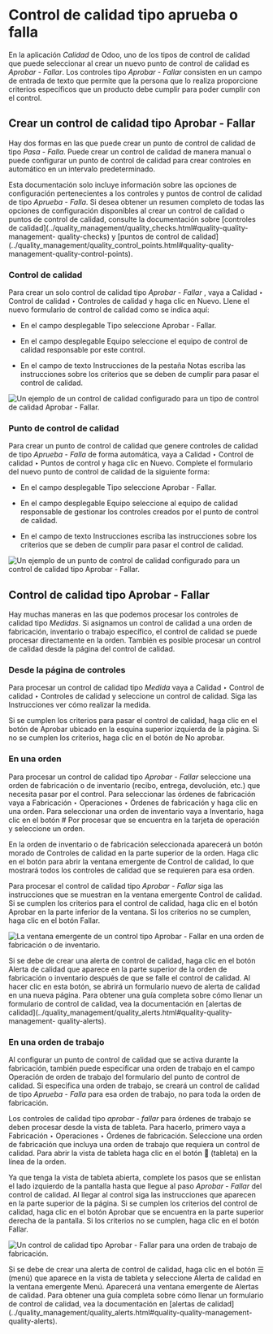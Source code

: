 # Control de calidad tipo aprueba o falla

En la aplicación _Calidad_ de Odoo, uno de los tipos de control de calidad que
puede seleccionar al crear un nuevo punto de control de calidad es _Aprobar -
Fallar_. Los controles tipo _Aprobar - Fallar_ consisten en un campo de
entrada de texto que permite que la persona que lo realiza proporcione
criterios específicos que un producto debe cumplir para poder cumplir con el
control.

## Crear un control de calidad tipo Aprobar - Fallar

Hay dos formas en las que puede crear un punto de control de calidad de tipo
_Pasa - Falla_. Puede crear un control de calidad de manera manual o puede
configurar un punto de control de calidad para crear controles en automático
en un intervalo predeterminado.

Esta documentación solo incluye información sobre las opciones de
configuración pertenecientes a los controles y puntos de control de calidad de
tipo _Aprueba - Falla_. Si desea obtener un resumen completo de todas las
opciones de configuración disponibles al crear un control de calidad o puntos
de control de calidad, consulte la documentación sobre [controles de
calidad](../quality_management/quality_checks.html#quality-quality-management-
quality-checks) y [puntos de control de
calidad](../quality_management/quality_control_points.html#quality-quality-
management-quality-control-points).

### Control de calidad

Para crear un solo control de calidad tipo _Aprobar - Fallar_ , vaya a Calidad
‣ Control de calidad ‣ Controles de calidad y haga clic en Nuevo. Llene el
nuevo formulario de control de calidad como se indica aquí:

  * En el campo desplegable Tipo seleccione Aprobar - Fallar.

  * En el campo desplegable Equipo seleccione el equipo de control de calidad responsable por este control.

  * En el campo de texto Instrucciones de la pestaña Notas escriba las instrucciones sobre los criterios que se deben de cumplir para pasar el control de calidad.

![Un ejemplo de un control de calidad configurado para un tipo de control de
calidad Aprobar - Fallar.](../../../../_images/quality-check-form.png)

### Punto de control de calidad

Para crear un punto de control de calidad que genere controles de calidad de
tipo _Aprueba - Falla_ de forma automática, vaya a Calidad ‣ Control de
calidad ‣ Puntos de control y haga clic en Nuevo. Complete el formulario del
nuevo punto de control de calidad de la siguiente forma:

  * En el campo desplegable Tipo seleccione Aprobar - Fallar.

  * En el campo desplegable Equipo seleccione al equipo de calidad responsable de gestionar los controles creados por el punto de control de calidad.

  * En el campo de texto Instrucciones escriba las instrucciones sobre los criterios que se deben de cumplir para pasar el control de calidad.

![Un ejemplo de un punto de control de calidad configurado para un control de
calidad tipo Aprobar - Fallar.](../../../../_images/qcp-form.png)

## Control de calidad tipo Aprobar - Fallar

Hay muchas maneras en las que podemos procesar los controles de calidad tipo
_Medidas_. Si asignamos un control de calidad a una orden de fabricación,
inventario o trabajo específico, el control de calidad se puede procesar
directamente en la orden. También es posible procesar un control de calidad
desde la página del control de calidad.

### Desde la página de controles

Para procesar un control de calidad tipo _Medida_ vaya a Calidad ‣ Control de
calidad ‣ Controles de calidad y seleccione un control de calidad. Siga las
Instrucciones ver cómo realizar la medida.

Si se cumplen los criterios para pasar el control de calidad, haga clic en el
botón de Aprobar ubicado en la esquina superior izquierda de la página. Si no
se cumplen los criterios, haga clic en el botón de No aprobar.

### En una orden

Para procesar un control de calidad tipo _Aprobar - Fallar_ seleccione una
orden de fabricación o de inventario (recibo, entrega, devolución, etc.) que
necesita pasar por el control. Para seleccionar las órdenes de fabricación
vaya a Fabricación ‣ Operaciones ‣ Órdenes de fabricación y haga clic en una
orden. Para seleccionar una orden de inventario vaya a Inventario, haga clic
en el botón # Por procesar que se encuentra en la tarjeta de operación y
seleccione un orden.

En la orden de inventario o de fabricación seleccionada aparecerá un botón
morado de Controles de calidad en la parte superior de la orden. Haga clic en
el botón para abrir la ventana emergente de Control de calidad, lo que
mostrará todos los controles de calidad que se requieren para esa orden.

Para procesar el control de calidad tipo _Aprobar - Fallar_ siga las
instrucciones que se muestran en la ventana emergente Control de calidad. Si
se cumplen los criterios para el control de calidad, haga clic en el botón
Aprobar en la parte inferior de la ventana. Si los criterios no se cumplen,
haga clic en el botón Fallar.

![La ventana emergente de un control tipo Aprobar - Fallar en una orden de
fabricación o de inventario.](../../../../_images/pass-fail-check-pop-up.png)

Si se debe de crear una alerta de control de calidad, haga clic en el botón
Alerta de calidad que aparece en la parte superior de la orden de fabricación
o inventario después de que se falle el control de calidad. Al hacer clic en
esta botón, se abrirá un formulario nuevo de alerta de calidad en una nueva
página. Para obtener una guía completa sobre cómo llenar un formulario de
control de calidad, vea la documentación en [alertas de
calidad](../quality_management/quality_alerts.html#quality-quality-management-
quality-alerts).

### En una orden de trabajo

Al configurar un punto de control de calidad que se activa durante la
fabricación, también puede especificar una orden de trabajo en el campo
Operación de orden de trabajo del formulario del punto de control de calidad.
Si especifica una orden de trabajo, se creará un control de calidad de tipo
_Aprueba - Falla_ para esa orden de trabajo, no para toda la orden de
fabricación.

Los controles de calidad tipo _aprobar - fallar_ para órdenes de trabajo se
deben procesar desde la vista de tableta. Para hacerlo, primero vaya a
Fabricación ‣ Operaciones ‣ Órdenes de fabricación. Seleccione una orden de
fabricación que incluya una orden de trabajo que requiera un control de
calidad. Para abrir la vista de tableta haga clic en el botón 📱 (tableta) en
la línea de la orden.

Ya que tenga la vista de tableta abierta, complete los pasos que se enlistan
el lado izquierdo de la pantalla hasta que llegue al paso _Aprobar - Fallar_
del control de calidad. Al llegar al control siga las instrucciones que
aparecen en la parte superior de la página. Si se cumplen los criterios del
control de calidad, haga clic en el botón Aprobar que se encuentra en la parte
superior derecha de la pantalla. Si los criterios no se cumplen, haga clic en
el botón Fallar.

![Un control de calidad tipo Aprobar - Fallar para una orden de trabajo de
fabricación.](../../../../_images/work-order-pass-fail-check.png)

Si se debe de crear una alerta de control de calidad, haga clic en el botón ☰
(menú) que aparece en la vista de tableta y seleccione Alerta de calidad en la
ventana emergente Menú. Aparecerá una ventana emergente de Alertas de calidad.
Para obtener una guía completa sobre cómo llenar un formulario de control de
calidad, vea la documentación en [alertas de
calidad](../quality_management/quality_alerts.html#quality-quality-management-
quality-alerts).

